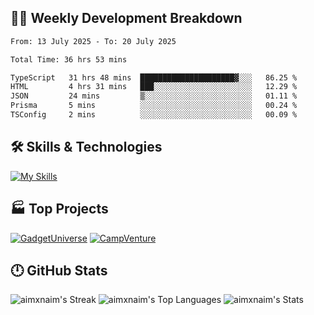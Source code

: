 

## 🧑‍💻 Weekly Development Breakdown

<!--START_SECTION:waka-->

```txt
From: 13 July 2025 - To: 20 July 2025

Total Time: 36 hrs 53 mins

TypeScript   31 hrs 48 mins  █████████████████████▓░░░   86.25 %
HTML         4 hrs 31 mins   ███░░░░░░░░░░░░░░░░░░░░░░   12.29 %
JSON         24 mins         ▒░░░░░░░░░░░░░░░░░░░░░░░░   01.11 %
Prisma       5 mins          ░░░░░░░░░░░░░░░░░░░░░░░░░   00.24 %
TSConfig     2 mins          ░░░░░░░░░░░░░░░░░░░░░░░░░   00.09 %
```

<!--END_SECTION:waka-->

## 🛠️ Skills & Technologies

[![My Skills](https://skillicons.dev/icons?i=angular,react,docker,mongodb,nodejs,express,github,bootstrap,prisma,postman,postgres&perline=8)](https://skillicons.dev)

## 🏭 Top Projects

[![GadgetUniverse](https://github-readme-stats.vercel.app/api/pin/?username=aimxnaim&repo=GadgetUniverse&theme=tokyonight&show_icons=true&hide_border=true)](https://github.com/aimxnaim/GadgetUniverse)
[![CampVenture](https://github-readme-stats.vercel.app/api/pin/?username=aimxnaim&repo=CampVenture&theme=tokyonight&show_icons=true&hide_border=true)](https://github.com/aimxnaim/CampVenture)

## 🕛 GitHub Stats

![aimxnaim's Streak](https://streak-stats.demolab.com?user=aimxnaim&theme=tokyonight&show_icons=true&hide_border=true)
![aimxnaim's Top Languages](https://github-readme-stats.vercel.app/api/top-langs/?username=aimxnaim&theme=tokyonight&show_icons=true&hide_border=true&layout=compact)
![aimxnaim's Stats](https://github-readme-stats.vercel.app/api?username=aimxnaim&theme=tokyonight&show_icons=true&hide_border=true&count_private=true)




